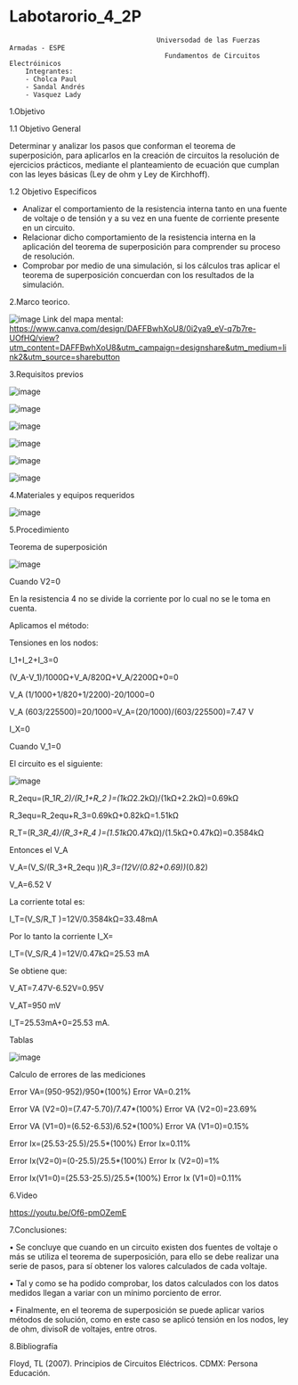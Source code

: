 # Labotarorio_4_2P

                                         Universodad de las Fuerzas Armadas - ESPE
                                           Fundamentos de Circuitos Electróinicos
        Integrantes:
        - Cholca Paul
        - Sandal Andrés
        - Vasquez Lady
 
1.Objetivo

1.1 Objetivo General

Determinar y analizar los pasos que conforman el teorema   de   superposición, para aplicarlos en la creación de circuitos la resolución de ejercicios prácticos, mediante el planteamiento de ecuación que cumplan con las leyes básicas (Ley de ohm y Ley de Kirchhoff).  

1.2 Objetivo  Especificos

- Analizar el comportamiento de la resistencia interna tanto en una fuente de voltaje o de tensión y a su vez en una fuente de corriente presente en un circuito.
- Relacionar dicho comportamiento de la resistencia interna en la aplicación del teorema de superposición para comprender su proceso de resolución.
- Comprobar por medio de una simulación, si los cálculos tras aplicar el teorema de superposición concuerdan con los resultados de la simulación.


2.Marco teorico.

![image](https://user-images.githubusercontent.com/105684550/176568097-9b272cf8-718d-4717-b79f-f1c7412c1c9e.png)
Link del mapa mental: https://www.canva.com/design/DAFFBwhXoU8/0i2ya9_eV-q7b7re-UOfHQ/view?utm_content=DAFFBwhXoU8&utm_campaign=designshare&utm_medium=link2&utm_source=sharebutton 

3.Requisitos previos

![image](https://user-images.githubusercontent.com/105687375/176583360-89152c2e-65c0-44ac-827b-dada90702fc3.png)

![image](https://user-images.githubusercontent.com/105687375/176583474-134ec70a-84d8-4d1e-b9fb-1b777ea532b2.png)

![image](https://user-images.githubusercontent.com/105687375/176583528-bdfa7d08-f0f6-49e5-b4c8-2d90048351a3.png)

![image](https://user-images.githubusercontent.com/105687375/176583566-58c23659-8631-47b3-968f-962e9eedefab.png)

![image](https://user-images.githubusercontent.com/105687375/176583671-ea158df2-1866-4f42-b144-e655f9ea42ea.png)

![image](https://user-images.githubusercontent.com/105687213/176684599-843c9d9c-9b13-4e22-b5a9-6abc8f4a19f3.png)




4.Materiales y equipos requeridos

![image](https://user-images.githubusercontent.com/105684550/176568300-a6bae813-85b6-4c32-b05c-dbf160cfe379.png)

5.Procedimiento

Teorema de superposición

![image](https://user-images.githubusercontent.com/105687375/176597138-2c14e6c4-d7ce-4a66-9b5f-b6d006b4b599.png)

Cuando V2=0

En la resistencia 4 no se divide la corriente por lo cual no se le toma en cuenta.

Aplicamos el método:

Tensiones en los nodos:

I_1+I_2+I_3=0

(V_A-V_1)/1000Ω+V_A/820Ω+V_A/2200Ω+0=0

V_A (1/1000+1/820+1/2200)-20/1000=0

V_A (603/225500)=20/1000=V_A=(20/1000)/(603/225500)=7.47 V

I_X=0

Cuando V_1=0

El circuito es el siguiente:

![image](https://user-images.githubusercontent.com/105687375/176597212-8bf69d78-7240-4d6e-b8f2-f6521bf44e98.png)

R_2equ=(R_1*R_2)/(R_1+R_2 )=(1kΩ*2.2kΩ)/(1kΩ+2.2kΩ)=0.69kΩ

 R_3equ=R_2equ+R_3=0.69kΩ+0.82kΩ=1.51kΩ
 
R_T=(R_3*R_4)/(R_3+R_4 )=(1.51kΩ*0.47kΩ)/(1.5kΩ+0.47kΩ)=0.3584kΩ

Entonces el V_A

V_A=(V_S/(R_3+R_2equ ))*R_3=(12V/(0.82+0.69))*(0.82)

V_A=6.52 V

La corriente total es:

I_T=(V_S/R_T )=12V/0.3584kΩ=33.48mA

Por lo tanto la corriente I_X=

I_T=(V_S/R_4 )=12V/0.47kΩ=25.53 mA

Se obtiene que:

V_AT=7.47V-6.52V=0.95V

V_AT=950 mV

I_T=25.53mA+0=25.53 mA.

Tablas

![image](https://user-images.githubusercontent.com/105687213/176605673-d934aed7-ede6-459b-b169-157b52ab7656.png)

Calculo de errores de las mediciones 

Error VA=(950-952)/950*(100%)                         Error VA=0.21%

Error VA (V2=0)=(7.47-5.70)/7.47*(100%)     Error VA (V2=0)=23.69%

Error VA (V1=0)=(6.52-6.53)/6.52*(100%)    Error VA (V1=0)=0.15%

Error Ix=(25.53-25.5)/25.5*(100%)                       Error Ix=0.11%

Error Ix(V2=0)=(0-25.5)/25.5*(100%)            Error Ix (V2=0)=1%

Error Ix(V1=0)=(25.53-25.5)/25.5*(100%)     Error Ix (V1=0)=0.11%


6.Video

https://youtu.be/Of6-pmOZemE

7.Conclusiones:

•	Se concluye que cuando en un circuito existen dos fuentes de voltaje o más se utiliza el teorema de superposición, para ello se debe realizar una serie de pasos, para sí obtener los valores calculados de cada voltaje.

•	Tal y como se ha podido comprobar, los datos calculados con los datos medidos llegan a variar con un mínimo porciento de error.

•	Finalmente, en el teorema de superposición se puede aplicar varios métodos de solución, como en este caso se aplicó tensión en los nodos, ley de ohm, divisoR de voltajes, entre otros.



8.Bibliografía

Floyd, TL (2007). Principios de Circuitos Eléctricos. CDMX: Persona Educación.
